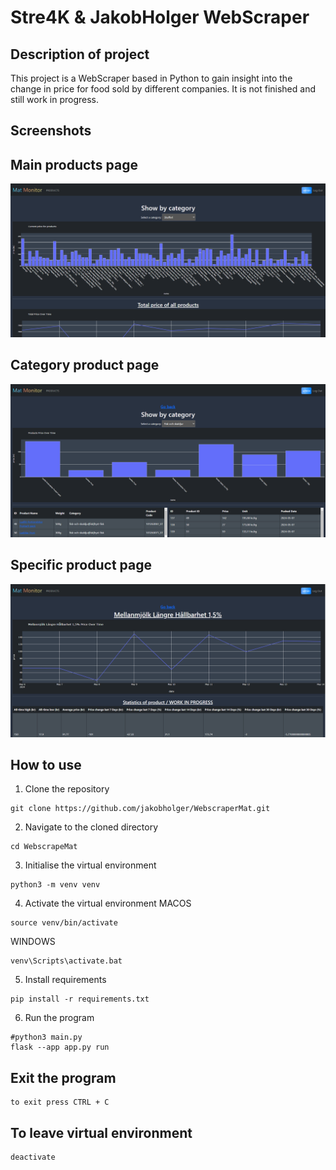 Stre4K & JakobHolger WebScraper
==============================

## Description of project
This project is a WebScraper based in Python to gain insight into the change in price for food sold by different companies. It is not finished and still work in progress.

## Screenshots

## Main products page
![Screenshot 1](screenshots/Products1.png)

## Category product page
![Screenshot 4](screenshots/Category1.png)

## Specific product page
![Screenshot 6](screenshots/SpecificProduct1.png)

## How to use

1. Clone the repository
```
git clone https://github.com/jakobholger/WebscraperMat.git
```
2. Navigate to the cloned directory
```
cd WebscrapeMat
```
3. Initialise the virtual environment
```
python3 -m venv venv
```
4. Activate the virtual environment
MACOS
```
source venv/bin/activate
```
WINDOWS
```
venv\Scripts\activate.bat
```
5. Install requirements
```
pip install -r requirements.txt
```
6. Run the program
```
#python3 main.py
flask --app app.py run
```

## Exit the program
```
to exit press CTRL + C
```

## To leave virtual environment
```
deactivate
```
